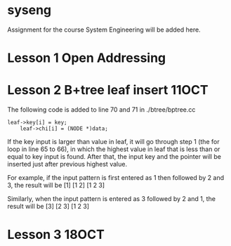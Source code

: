 # syseng
Assignment for the course System Engineering will be added here.

# Lesson 1 Open Addressing


# Lesson 2 B+tree leaf insert 11OCT
The following code is added to line 70 and 71 in ./btree/bptree.cc
	
    leaf->key[i] = key;
		leaf->chi[i] = (NODE *)data;

If the key input is larger than value in leaf, it will go through step 1 (the for loop in line 65 to 66), in which the highest value in leaf that is less than or equal to key input is found.  After that, the input key and the pointer will be inserted just after previous highest value. 

For example, if the input pattern is first entered as 1 then followed by 2 and 3, the result will be
[1]
[1 2]
[1 2 3]

Similarly, when the input pattern is entered as 3 followed by 2 and 1, the result will be
[3]
[2 3]
[1 2 3]

# Lesson 3 18OCT

